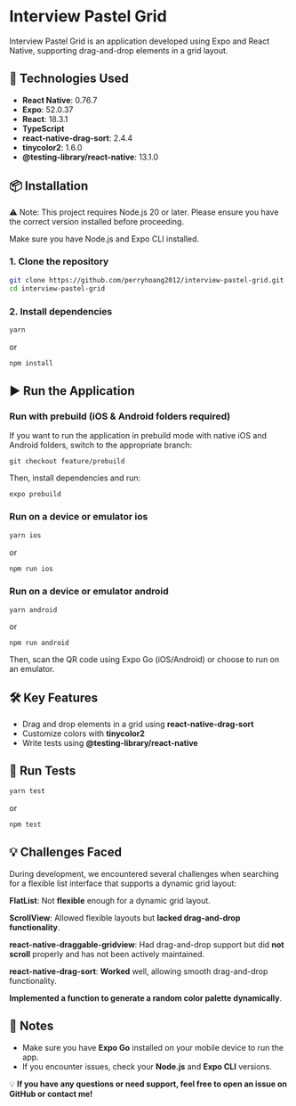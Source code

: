 # Interview Pastel Grid

Interview Pastel Grid is an application developed using Expo and React Native, supporting drag-and-drop elements in a grid layout.

## 🚀 Technologies Used

- **React Native**: 0.76.7
- **Expo**: 52.0.37
- **React**: 18.3.1
- **TypeScript**
- **react-native-drag-sort**: 2.4.4
- **tinycolor2**: 1.6.0
- **@testing-library/react-native**: 13.1.0

## 📦 Installation

⚠️ Note: This project requires Node.js 20 or later. Please ensure you have the correct version installed before proceeding.

Make sure you have Node.js and Expo CLI installed.

### 1. Clone the repository

```sh
git clone https://github.com/perryhoang2012/interview-pastel-grid.git
cd interview-pastel-grid
```

### 2. Install dependencies

```sh
yarn
```

or

```sh
npm install
```

## ▶️ Run the Application

### Run with prebuild (iOS & Android folders required)

If you want to run the application in prebuild mode with native iOS and Android folders, switch to the appropriate branch:

```
git checkout feature/prebuild
```

Then, install dependencies and run:

```
expo prebuild
```

### Run on a device or emulator ios

```sh
yarn ios
```

or

```sh
npm run ios
```

### Run on a device or emulator android

```
yarn android
```

or

```
npm run android
```

Then, scan the QR code using Expo Go (iOS/Android) or choose to run on an emulator.

## 🛠 Key Features

- Drag and drop elements in a grid using **react-native-drag-sort**
- Customize colors with **tinycolor2**
- Write tests using **@testing-library/react-native**

## 🧪 Run Tests

```sh
yarn test
```

or

```sh
npm test
```

## 💡 Challenges Faced

During development, we encountered several challenges when searching for a flexible list interface that supports a dynamic grid layout:

**FlatList**: Not **flexible** enough for a dynamic grid layout.

**ScrollView**: Allowed flexible layouts but **lacked drag-and-drop functionality**.

**react-native-draggable-gridview**: Had drag-and-drop support but did **not scroll** properly and has not been actively maintained.

**react-native-drag-sort**: **Worked** well, allowing smooth drag-and-drop functionality.

**Implemented a function to generate a random color palette dynamically**.

## 📝 Notes

- Make sure you have **Expo Go** installed on your mobile device to run the app.
- If you encounter issues, check your **Node.js** and **Expo CLI** versions.

💡 **If you have any questions or need support, feel free to open an issue on GitHub or contact me!**
